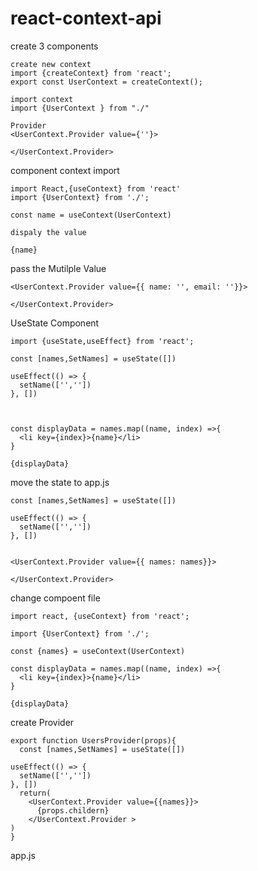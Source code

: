 # react-context-api

create 3 components

    create new context
    import {createContext} from 'react';
    export const UserContext = createContext();

    import context
    import {UserContext } from "./" 

    Provider
    <UserContext.Provider value={''}>

    </UserContext.Provider>

component context import

    import React,{useContext} from 'react'
    import {UserContext} from './';

    const name = useContext(UserContext)

    dispaly the value

    {name}

pass the Mutilple Value 

    <UserContext.Provider value={{ name: '', email: ''}}>

    </UserContext.Provider>


UseState Component

    import {useState,useEffect} from 'react';

    const [names,SetNames] = useState([])

    useEffect(() => {
      setName(['',''])
    }, [])



    const displayData = names.map((name, index) =>{
      <li key={index}>{name}</li>
    }

    {displayData}


move the state  to app.js

    const [names,SetNames] = useState([])

    useEffect(() => {
      setName(['',''])
    }, [])


    <UserContext.Provider value={{ names: names}}>

    </UserContext.Provider>

change compoent file

    import react, {useContext} from 'react';

    import {UserContext} from './';

    const {names} = useContext(UserContext)

    const displayData = names.map((name, index) =>{
      <li key={index}>{name}</li>
    }

    {displayData}


create Provider

    export function UsersProvider(props){
      const [names,SetNames] = useState([])

    useEffect(() => {
      setName(['',''])
    }, [])
      return(
        <UserContext.Provider value={{names}}>
          {props.childern} 
        </UserContext.Provider >
    )
    }


app.js

  <UsersProvider>

  </UsersProvider>

